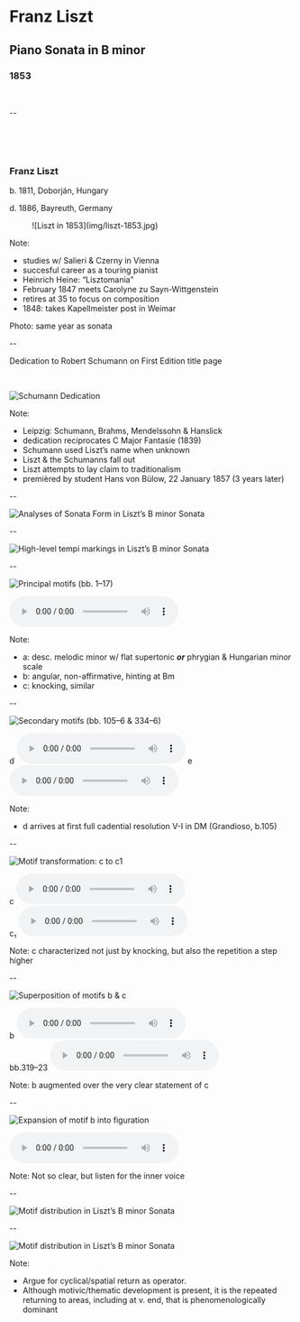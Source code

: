 <!-- .slide: data-background="/img/liszt-manuscript-page.png" -->
<div class="overlay-title">
  <h1>Franz Liszt</h1>
  <h2>Piano Sonata in B minor</h2>
  <h3>1853</h3>
</div>

&nbsp;

--
<!-- .slide: class="image-right" -->
<div>

&nbsp;

&nbsp;

### Franz Liszt

b. 1811, Doborján, Hungary

d. 1886, Bayreuth, Germany
</div>
<figure>
![Liszt in 1853](img/liszt-1853.jpg)
</figure>

Note:
- studies w/ Salieri & Czerny in Vienna
- succesful career as a touring pianist
- Heinrich Heine: “Lisztomania”
- February 1847 meets Carolyne zu Sayn-Wittgenstein
- retires at 35 to focus on composition
- 1848: takes Kapellmeister post in Weimar

Photo: same year as sonata

--

Dedication to Robert Schumann on First Edition title page

&nbsp;

![Schumann Dedication](img/liszt-first-edition-dedication.png)
<!-- .element: style="border: none; background: transparent; box-shadow: none; width: 85%;" -->

Note:
- Leipzig: Schumann, Brahms, Mendelssohn & Hanslick
- dedication reciprocates C Major Fantasie (1839)
- Schumann used Liszt’s name when unknown
- Liszt & the Schumanns fall out
- Liszt attempts to lay claim to traditionalism
- premièred by student Hans von Bülow, 22 January 1857 (3 years later)

--

![Analyses of Sonata Form in Liszt’s B minor Sonata](img/liszt-sonata-form-analyses.png)

--

![High-level tempi markings in Liszt’s B minor Sonata](img/liszt-tempi.png)

--

![Principal motifs (bb. 1–17)](img/liszt-motifs-1.png)

<audio controls>
  <source src="../../audio/liszt-opening-motifs-bb-1-17.ogg" type="audio/ogg">
  <source src="../../audio/liszt-opening-motifs-bb-1-17.mp3" type="audio/mpeg">
  Sorry, old browser, no audio for you.
</audio>

Note:
- a: desc. melodic minor w/ flat supertonic __*or*__ phrygian  & Hungarian minor scale
- b: angular, non-affirmative, hinting at Bm
- c: knocking, similar

--

![Secondary motifs (bb. 105–6 & 334–6)](img/liszt-motifs-2.png)

<span>
  d
  <audio controls>
    <source src="../../audio/liszt-motif-d-bb-105-110.ogg" type="audio/ogg">
    <source src="../../audio/liszt-motif-d-bb-105-110.mp3" type="audio/mpeg">
    Sorry, old browser, no audio for you.
  </audio>
</span>
<span>
  e
  <audio controls>
    <source src="../../audio/liszt-motif-e-bb-334-338.ogg" type="audio/ogg">
    <source src="../../audio/liszt-motif-e-bb-334-338.mp3" type="audio/mpeg">
    Sorry, old browser, no audio for you.
  </audio>
</span>

Note:
- d arrives at first full cadential resolution V-I in DM (Grandioso, b.105)

--

![Motif transformation: c to c1](img/liszt-motifs-3.png)

<div>
c
<audio controls>
  <source src="../../audio/liszt-motif-c-bb-13-17.ogg" type="audio/ogg">
  <source src="../../audio/liszt-motif-c-bb-13-17.mp3" type="audio/mpeg">
  Sorry, old browser, no audio for you.
</audio>
</div>
<div>
c₁
<audio controls>
  <source src="../../audio/liszt-motif-c1-bb-153-159.ogg" type="audio/ogg">
  <source src="../../audio/liszt-motif-c1-bb-153-159.mp3" type="audio/mpeg">
  Sorry, old browser, no audio for you.
</audio>
</div>

Note:
c characterized not just by knocking, but also the repetition a step higher

--

![Superposition of motifs b & c](img/liszt-motifs-4.png)

<div>
b
<audio controls>
  <source src="../../audio/liszt-opening-motif-b-bb-9-11.ogg#t=33.545,43.5" type="audio/ogg">
  <source src="../../audio/liszt-opening-motif-b-bb-9-11.mp3#t=33.545,43.5" type="audio/mpeg">
  Sorry, old browser, no audio for you.
</audio>
</div>
<div>
bb.319–23
<audio controls>
  <source src="../../audio/liszt-superposition-bb-319-323.ogg" type="audio/ogg">
  <source src="../../audio/liszt-superposition-bb-319-323.mp3" type="audio/mpeg">
  Sorry, old browser, no audio for you.
</audio>
</div>

Note:
b augmented over the very clear statement of c

--

![Expansion of motif b into figuration](img/liszt-motifs-5.png)

<audio controls>
  <source src="../../audio/liszt-figuration-bb-179-190.ogg" type="audio/ogg">
  <source src="../../audio/liszt-figuration-bb-179-190.mp3" type="audio/mpeg">
  Sorry, old browser, no audio for you.
</audio>

Note:
Not so clear, but listen for the inner voice

--
<!-- .slide: data-transition="concave-in fade-out" -->
![Motif distribution in Liszt’s B minor Sonata](img/liszt-motif-map.png)

--
<!-- .slide: data-transition="fade-in concave-out" -->
![Motif distribution in Liszt’s B minor Sonata](img/liszt-motif-map-2.png)

Note:
- Argue for cyclical/spatial return as operator.
- Although motivic/thematic development is present, it is the repeated
  returning to areas, including at v. end, that is phenomenologically dominant

